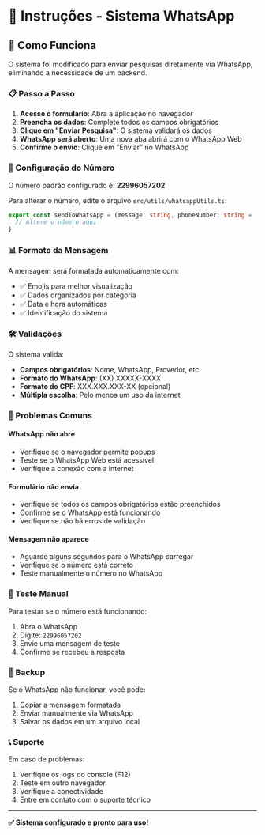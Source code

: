 # 📱 Instruções - Sistema WhatsApp

## 🎯 Como Funciona

O sistema foi modificado para enviar pesquisas diretamente via WhatsApp, eliminando a necessidade de um backend.

### 📋 Passo a Passo

1. **Acesse o formulário**: Abra a aplicação no navegador
2. **Preencha os dados**: Complete todos os campos obrigatórios
3. **Clique em "Enviar Pesquisa"**: O sistema validará os dados
4. **WhatsApp será aberto**: Uma nova aba abrirá com o WhatsApp Web
5. **Confirme o envio**: Clique em "Enviar" no WhatsApp

### 🔧 Configuração do Número

O número padrão configurado é: **22996057202**

Para alterar o número, edite o arquivo `src/utils/whatsappUtils.ts`:

```typescript
export const sendToWhatsApp = (message: string, phoneNumber: string = '22996057202'): void => {
  // Altere o número aqui
}
```

### 📊 Formato da Mensagem

A mensagem será formatada automaticamente com:

- ✅ Emojis para melhor visualização
- ✅ Dados organizados por categoria
- ✅ Data e hora automáticas
- ✅ Identificação do sistema

### 🛠️ Validações

O sistema valida:

- **Campos obrigatórios**: Nome, WhatsApp, Provedor, etc.
- **Formato do WhatsApp**: (XX) XXXXX-XXXX
- **Formato do CPF**: XXX.XXX.XXX-XX (opcional)
- **Múltipla escolha**: Pelo menos um uso da internet

### 🚨 Problemas Comuns

#### WhatsApp não abre
- Verifique se o navegador permite popups
- Teste se o WhatsApp Web está acessível
- Verifique a conexão com a internet

#### Formulário não envia
- Verifique se todos os campos obrigatórios estão preenchidos
- Confirme se o WhatsApp está funcionando
- Verifique se não há erros de validação

#### Mensagem não aparece
- Aguarde alguns segundos para o WhatsApp carregar
- Verifique se o número está correto
- Teste manualmente o número no WhatsApp

### 📱 Teste Manual

Para testar se o número está funcionando:

1. Abra o WhatsApp
2. Digite: `22996057202`
3. Envie uma mensagem de teste
4. Confirme se recebeu a resposta

### 🔄 Backup

Se o WhatsApp não funcionar, você pode:

1. Copiar a mensagem formatada
2. Enviar manualmente via WhatsApp
3. Salvar os dados em um arquivo local

### 📞 Suporte

Em caso de problemas:

1. Verifique os logs do console (F12)
2. Teste em outro navegador
3. Verifique a conectividade
4. Entre em contato com o suporte técnico

---

**✅ Sistema configurado e pronto para uso!**

